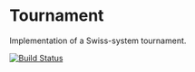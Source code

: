 Tournament
=============

Implementation of a Swiss-system tournament.

[![Build Status](https://travis-ci.org/kevindoole/fullstack-nanodegree-vm.svg?branch=master)](https://travis-ci.org/kevindoole/fullstack-nanodegree-vm)

